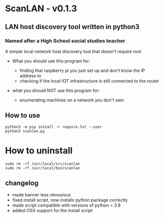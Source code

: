 # ScanLAN - v0.1.3
## LAN host discovery tool written in python3
### Named after a High School social studies teacher

A simple local network host discovery tool that doesn't require root

* What you should use this program for:
  - finding that raspberry pi you just set up and don't know the IP address to
  - checking if the local IOT infrastructure is still connected to the router

* what you should NOT use this program for:
  - enumerating machines on a network you don't own

## How to use
```
python3 -m pip install -r require.txt --user
python3 scanlan.py
```

# How to uninstall
```
sudo rm -rf /usr/local/src/scanlan
sudo rm -rf /usr/local/bin/scanlan
```

## changelog
- made banner less obnoxious
- fixed install script, now installs python package correctly
- made script compatible with versions of python < 3.8
- added OSX support for the install script
